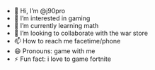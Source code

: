 - 👋 Hi, I’m @j90pro
- 👀 I’m interested in gaming
- 🌱 I’m currently learning math
- 💞️ I’m looking to collaborate with the war store
- 📫 How to reach me facetime/phone
- 😄 Pronouns: game with me
- ⚡ Fun fact: i love to game fortnite

<!---
j90pro/j90pro is a ✨ special ✨ repository because its `README.md` (this file) appears on your GitHub profile.
You can click the Preview link to take a look at your changes.
--->
 	
